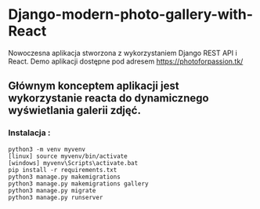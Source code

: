 # Django-modern-photo-gallery-with-React
Nowoczesna aplikacja stworzona z wykorzystaniem Django REST API i React.
Demo aplikacji dostępne pod adresem https://photoforpassion.tk/

## Głównym konceptem aplikacji jest wykorzystanie reacta do dynamicznego wyświetlania galerii zdjęć.

### Instalacja :
```
python3 -m venv myvenv
[linux] source myvenv/bin/activate 
[windows] myvenv\Scripts\activate.bat
pip install -r requirements.txt
python3 manage.py makemigrations
python3 manage.py makemigrations gallery
python3 manage.py migrate
python3 manage.py runserver
```
